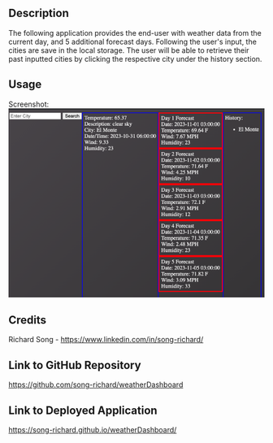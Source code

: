 ## Description

The following application provides the end-user with weather data from the current day, and 5 additional forecast days. Following the user's input, the cities are save in the local storage. The user will be able to retrieve their past inputted cities by clicking the respective city under the history section.

## Usage

Screenshot:
![JavaScript Quiz](./assets/weatherscreenshot.png)

## Credits

Richard Song - https://www.linkedin.com/in/song-richard/

## Link to GitHub Repository

https://github.com/song-richard/weatherDashboard

## Link to Deployed Application

https://song-richard.github.io/weatherDashboard/